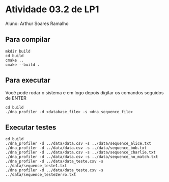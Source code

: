# Atividade 03.2 de LP1

Aluno: Arthur Soares Ramalho

## Para compilar
```console
mkdir build
cd build
cmake ..
cmake --build .

```

## Para executar
Você pode rodar o sistema e em logo depois digitar os comandos seguidos de ENTER
```console
cd build
./dna_profiler -d <database_file> -s <dna_sequence_file>

```

## Executar testes
```console
cd build
./dna_profiler -d ../data/data.csv -s ../data/sequence_alice.txt
./dna_profiler -d ../data/data.csv -s ../data/sequence_bob.txt
./dna_profiler -d ../data/data.csv -s ../data/sequence_charlie.txt
./dna_profiler -d ../data/data.csv -s ../data/sequence_no_match.txt
./dna_profiler -d ../data/data_teste.csv -s ../data/sequence_teste1.txt
./dna_profiler -d ../data/data_teste.csv -s ../data/sequence_teste2erro.txt

```
